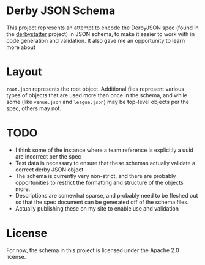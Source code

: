 # Derby JSON Schema
This project represents an attempt to encode the DerbyJSON spec (found in the [derbystatter](https://github.com/wftda/derbystatter) project) in JSON schema, to make it easier to work with in code generation and validation.  It also gave me an opportunity to learn more about 

# Layout
`root.json` represents the root object.  Additional files represent various types of objects that are used more than once in the schema, and while some (like `venue.json` and `league.json`) may be top-level objects per the spec, others may not.

# TODO

* I think some of the instance where a team reference is explicitly a uuid are incorrect per the spec
* Test data is necessary to ensure that these schemas actually validate a correct derby JSON object
* The schema is currently very non-strict, and there are probably opportunities to restrict the formatting and structure of the objects more.
* Descriptions are somewhat sparse, and probably need to be fleshed out so that the spec document can be generated off of the schema files. 
* Actually publishing these on my site to enable use and validation

# License
For now, the schema in this project is licensed under the Apache 2.0 license.